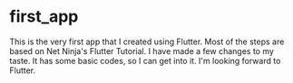 # first_app

This is the very first app that I created using Flutter.
Most of the steps are based on Net Ninja's Flutter Tutorial.
I have made a few changes to my taste. It has some basic codes, so I can get into it.
I'm looking forward to Flutter.
